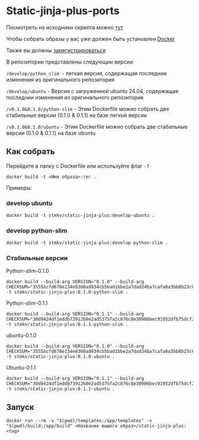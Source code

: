 # Static-jinja-plus-ports

Посмотреть на исходники скрипта можно [тут](https://github.com/MrDave/StaticJinjaPlus)

Чтобы собрать образы у вас уже должен быть установлен [Docker](https://www.docker.com/products/docker-desktop/)

Также вы должны [зарегистрироваться](https://docs.docker.com/reference/cli/docker/login/)

В репозитории представлены следующии версии:

`/develop/python_slim `- легкая версия, содержащая последнии изменения из оригинального репозитория

`/develop/ubuntu` - Версия с загруженной ubuntu 24.04, содержащая последнии изменения из оригинального репозитория

`/v0.1.0&0.1.0/python-slim` - Этим Dockerfile можно собрать две стабильные версии (0.1.0 & 0.1.1) на базе легкой версии

`/v0.1.0&0.1.0/ubuntu` - Этим Dockerfile можно собрать две стабильные версии (0.1.0 & 0.1.1) на базе ubuntu

## Как собрать

Перейдите в папку с Dockerfile или используйте флаг `-f`

``docker build -t <Имя образа>:тег .``

Примеры:

### develop ubuntu

```Dockerfile
docker build -t stmkv/static-jinja-plus:develop-ubuntu .
```

### develop python-slim

```Dockerfile
docker build -t stmkv/static-jinja-plus:develop-python-slim .
```


### Стабильные версии

Python-slim-0.1.0

```
docker build --build-arg VERSION="0.1.0" --build-arg CHECKSUM="3555bcfd670e134e8360ad934cb5bad1bbe2a7dad24ba7cafa0a3bb8b23c6444" -t stmkv/static-jinja-plus:0.1.0-python-slim .
```

Python-slim-0.1.1

```
docker build --build-arg VERSION="0.1.1" --build-arg CHECKSUM="30d9424df1eddb73912b0e2ad5375fa2c876c8e30906bec91952dfb75dcf220b" -t stmkv/static-jinja-plus:0.1.1-python-slim .
```

ubuntu-0.1.0

```
docker build --build-arg VERSION="0.1.0" --build-arg CHECKSUM="3555bcfd670e134e8360ad934cb5bad1bbe2a7dad24ba7cafa0a3bb8b23c6444" -t stmkv/static-jinja-plus:0.1.0-ubuntu .
```

Ubuntu-0.1.1

```
docker build --build-arg VERSION="0.1.1" --build-arg CHECKSUM="30d9424df1eddb73912b0e2ad5375fa2c876c8e30906bec91952dfb75dcf220b" -t stmkv/static-jinja-plus:0.1.1-ubuntu .
```


## Запуск

```
docker run --rm -v "$(pwd)/templates:/app/templates" -v "$(pwd)/build:/app/build" <Название вышего образ>/static-jinja-plus:<tag>
```
